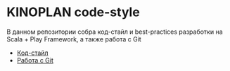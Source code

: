# KINOPLAN code-style
В данном репозитории собра код-стайл и best-practices разработки на Scala + Play Framework, а также работа с Git

* [Код-стайл](Style.md)
* [Работа с Git](git.md)
